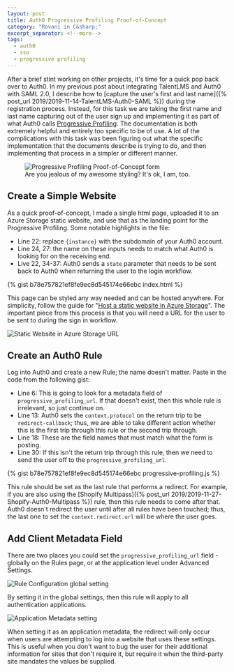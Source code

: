 ```yaml
---
layout: post
title: Auth0 Progressive Profiling Proof-of-Concept
category: "Rovani in C&sharp;"
excerpt_separator: <!--more-->
tags:
  - auth0
  - sso
  - progressive profiling
---
```


After a brief stint working on other projects, it's time for a quick pop back over to Auth0. In my previous post about integrating TalentLMS and Auth0 with SAML 2.0, I describe how to [capture the user's first and last name]({% post_url 2019/2019-11-14-TalentLMS-Auth0-SAML %}) during the registration process. Instead, for this task we are taking the first name and last name capturing out of the user sign up and implementing it as part of what Auth0 calls [Progressive Profiling](https://auth0.com/docs/users/concepts/overview-progressive-profiling). The documentation is both extremely helpful and entirely too specific to be of use. A lot of the complications with this task was been figuring out what the specific implementation that the documents describe is trying to do, and then implementing that process in a simpler or different manner.

<figure class="centered">
<img src="/images/auth0-progprof-pocform.png" alt="Progressive Profiling Proof-of-Concept form" />
<figcaption>
Are you jealous of my awesome styling? It's ok, I am, too.
</figcaption>
</figure>

<!--more-->

## Create a Simple Website

As a quick proof-of-concept, I made a single html page, uploaded it to an Azure Storage static website, and use that as the landing point for the Progressive Profiling. Some notable highlights in the file:

- Line 22: replace `{instance}` with the subdomain of your Auth0 account.
- Line 24, 27: the name on these inputs needs to match what Auth0 is looking for on the receiving end.
- Live 22, 34-37: Auth0 sends a `state` parameter that needs to be sent back to Auth0 when returning the user to the login workflow.

{% gist b78e757821ef8fe9ec8d545174e66ebc index.html %}

This page can be styled any way needed and can be hosted anywhere. For simplicity, follow the guide for "[Host a static website in Azure Storage](https://docs.microsoft.com/en-us/azure/storage/blobs/storage-blob-static-website-how-to?tabs=azure-portal)". The important piece from this process is that you will need a URL for the user to be sent to during the sign in workflow.

![Static Website in Azure Storage URL](/images/auth0-progprof-staticurl.png)

## Create an Auth0 Rule

Log into Auth0 and create a new Rule; the name doesn't matter. Paste in the code from the following gist:

- Line 6: This is going to look for a metadata field of `progressive_profiling_url`. If that doesn't exist, then this whole rule is irrelevant, so just continue on.
- Line 13: Auth0 sets the `context.protocol` on the return trip to be `redirect-callback`; thus, we are able to take different action whether this is the first trip through this rule or the second trip through.
- Line 18: These are the field names that must match what the form is posting.
- Line 30: If this isn't the return trip through this rule, then we need to send the user off to the `progressive_profiling_url`.

{% gist b78e757821ef8fe9ec8d545174e66ebc progressive-profiling.js %}

This rule should be set as the last rule that performs a redirect. For example, if you are also using the [Shopify Multipass]({% post_url 2019/2019-11-27-Shopify-Auth0-Multipass %}) rule, then this rule needs to come after that. Auth0 doesn't redirect the user until after all rules have been touched; thus, the last one to set the `context.redirect.url` will be where the user goes.

## Add Client Metadata Field

There are two places you could set the `progressive_profiling_url` field - globally on the Rules page, or at the application level under Advanced Settings.

![Rule Configuration global setting](/images/auth0-progprof-globalkey.png)

By setting it in the global settings, then this rule will apply to all authentication applications.

![Application Metadata setting](/images/auth0-progprof-applevelkey.png)

When setting it as an application metadata, the redirect will only occur when users are attempting to log into a website that uses these settings. This is useful when you don't want to bug the user for their additional information for sites that don't require it, but require it when the third-party site mandates the values be supplied.